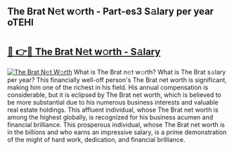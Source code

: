## The Brat N𝚎t w𝚘rth - Part-es3 S𝚊lary per year oTEHl

# <h2><a href="http://gc3q51.nevu.top/?p=The+Brat">🔗 👉🔴 The Brat N𝚎t w𝚘rth - S𝚊lary</a></h2>

[![The Brat N𝚎t W𝚘rth](https://i.imgur.com/Oavwk0R.jpeg)](http://gc3q51.nevu.top/?p=The+Brat)
What is The Brat n𝚎t w𝚘rth? What is The Brat s𝚊lary per year?
This financially well-off person's The Brat net worth is significant, making him one of the richest in his field. His annual compensation is considerable, but it is eclipsed by The Brat net worth, which is believed to be more substantial due to his numerous business interests and valuable real estate holdings. This affluent individual, whose The Brat net worth is among the highest globally, is recognized for his business acumen and financial brilliance. This prosperous individual, whose The Brat net worth is in the billions and who earns an impressive salary, is a prime demonstration of the might of hard work, dedication, and financial brilliance.
